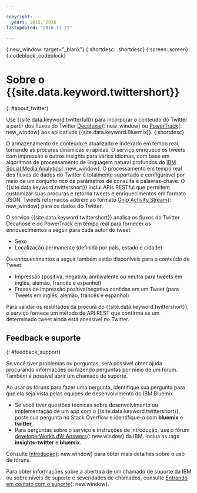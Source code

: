 ```yaml
---

copyright:
  years: 2015, 2016
lastupdated: "2016-11-21"

---
```


{:new_window: target="_blank"}
{:shortdesc: .shortdesc}
{:screen:.screen}
{:codeblock:.codeblock}

# Sobre o {{site.data.keyword.twittershort}}
{: #about_twitter}

Use {{site.data.keyword.twitterfull}} para incorporar o conteúdo do Twitter
a partir dos fluxos do Twitter [Decahose](http://support.gnip.com/gnip2.0/){: new_window} ou [PowerTrack](http://support.gnip.com/apis/powertrack2.0/){: new_window} aos aplicativos {{site.data.keyword.Bluemix}}.
{:shortdesc}

O armazenamento de conteúdo é atualizado e indexado em tempo real, tornando as procuras dinâmicas e rápidas. O
			serviço enriquece os tweets com impressão e outros insights para
vários idiomas, com base em algoritmos de processamento de linguagem
natural profundos do [IBM Social Media Analytics](http://www.ibm.com/software/products/en/social-media-analytics/){: new_window}. O processamento em tempo real dos fluxos de dados do Twitter é totalmente suportado e configurável por meio de um conjunto rico de parâmetros de consulta e palavras-chave. O
{{site.data.keyword.twittershort}}
inclui APIs RESTful que permitem customizar suas procuras e retorna
tweets e enriquecimentos em formato JSON. Tweets
retornados aderem ao formato [Gnip Activity Stream](http://support.gnip.com/){: new_window} para os dados do Twitter.

O serviço {{site.data.keyword.twittershort}} analisa os fluxos do Twitter Decahose e do PowerTrack em tempo real para fornecer os enriquecimentos a seguir para cada autor do tweet:
* Sexo
* Localização permanente (definida por país, estado e cidade)

Os enriquecimentos a seguir também estão disponíveis para o conteúdo de Tweet:

* Impressão (positiva, negativa, ambivalente ou neutra para tweets em inglês, alemão, francês e espanhol)
* Frases de impressão positiva/negativa contidas em um Tweet
(para Tweets em inglês, alemão, francês e espanhol)

Para validar os resultados da procura do
{{site.data.keyword.twittershort}},
o serviço fornece um método de API REST que confirma se um
determinado tweet ainda está acessível no Twitter. 

## Feedback e suporte 
{: #feedback_support}

Se você tiver problemas ou perguntas, será possível obter ajuda procurando informações ou fazendo perguntas por meio de um fórum. Também é possível abrir um chamado de suporte.

Ao usar os fóruns para fazer uma pergunta, identifique sua pergunta para que ela seja vista pelas equipes de desenvolvimento do IBM Bluemix. 
* Se você tiver questões técnicas sobre desenvolvimento ou implementação de um app com o {{site.data.keyword.twittershort}}, poste sua pergunta no Stack Overflow e identifique-a com **bluemix** e **twitter**. 
* Para perguntas sobre o serviço e instruções de introdução, use o fórum [developerWorks dW Answers](https://developer.ibm.com/answers/topics/insights-twitter/?smartspace=bluemix){: new.window} da IBM. Inclua as tags **insights-twitter** e **bluemix**.

Consulte [Introdução](https://new-console.ng.bluemix.net/docs/support/index.html#getting-help){: new.window} para obter mais detalhes sobre o uso de fóruns. 

Para obter informações sobre a abertura de um chamado de suporte da IBM ou sobre níveis de suporte e severidades de chamados, consulte [Entrando em contato com o suporte](https://new-console.ng.bluemix.net/docs/support/index.html#contacting-support){: new.window}.
